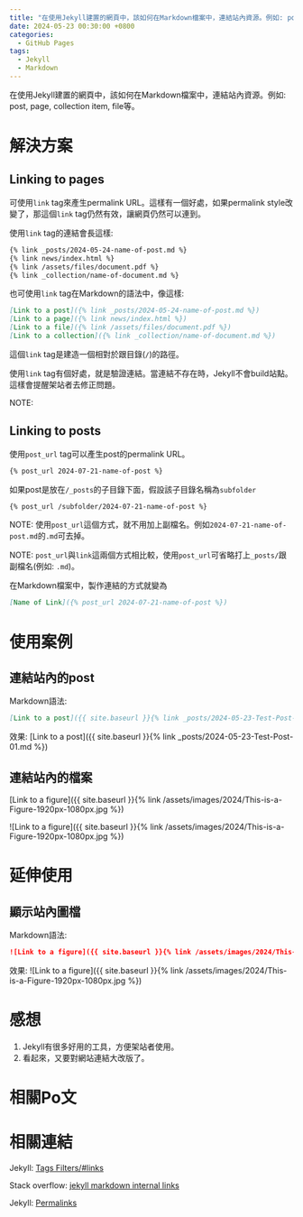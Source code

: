 ```yaml
---
title: "在使用Jekyll建置的網頁中，該如何在Markdown檔案中，連結站內資源。例如: post, page, collection item, file等。"
date: 2024-05-23 00:30:00 +0800
categories:
  - GitHub Pages
tags:
  - Jekyll
  - Markdown
---
```


在使用Jekyll建置的網頁中，該如何在Markdown檔案中，連結站內資源。例如: post, page, collection item, file等。

# 解決方案

## Linking to pages

可使用`link` tag來產生permalink URL。這樣有一個好處，如果permalink style改變了，那這個`link` tag仍然有效，讓網頁仍然可以連到。

使用`link` tag的連結會長這樣:
```markdown
{% link _posts/2024-05-24-name-of-post.md %}
{% link news/index.html %}
{% link /assets/files/document.pdf %}
{% link _collection/name-of-document.md %}
```

也可使用`link` tag在Markdown的語法中，像這樣:
```markdown
[Link to a post]({% link _posts/2024-05-24-name-of-post.md %})
[Link to a page]({% link news/index.html %})
[Link to a file]({% link /assets/files/document.pdf %})
[Link to a collection]({% link _collection/name-of-document.md %})
```

這個`link` tag是建造一個相對於跟目錄(`/`)的路徑。

使用`link` tag有個好處，就是驗證連結。當連結不存在時，Jekyll不會build站點。這樣會提醒架站者去修正問題。

NOTE: 



## Linking to posts

使用`post_url` tag可以產生post的permalink URL。

```markdown
{% post_url 2024-07-21-name-of-post %}
```

如果post是放在`/_posts`的子目錄下面，假設該子目錄名稱為`subfolder`

```markdown
{% post_url /subfolder/2024-07-21-name-of-post %}
```

NOTE: 使用`post_url`這個方式，就不用加上副檔名。例如`2024-07-21-name-of-post.md`的`.md`可去掉。

NOTE: `post_url`與`link`這兩個方式相比較，使用`post_url`可省略打上`_posts/`跟副檔名(例如: `.md`)。

在Markdown檔案中，製作連結的方式就變為
```markdown
[Name of Link]({% post_url 2024-07-21-name-of-post %})
```

# 使用案例

## 連結站內的post

Markdown語法:
```markdown
[Link to a post]({{ site.baseurl }}{% link _posts/2024-05-23-Test-Post-01.md %})
```

效果:
[Link to a post]({{ site.baseurl }}{% link _posts/2024-05-23-Test-Post-01.md %})

## 連結站內的檔案

[Link to a figure]({{ site.baseurl }}{% link /assets/images/2024/This-is-a-Figure-1920px-1080px.jpg %})

![Link to a figure]({{ site.baseurl }}{% link /assets/images/2024/This-is-a-Figure-1920px-1080px.jpg %})


# 延伸使用

## 顯示站內圖檔

Markdown語法:
```markdown
![Link to a figure]({{ site.baseurl }}{% link /assets/images/2024/This-is-a-Figure-1920px-1080px.jpg %})
```

效果:
![Link to a figure]({{ site.baseurl }}{% link /assets/images/2024/This-is-a-Figure-1920px-1080px.jpg %})



# 感想

1. Jekyll有很多好用的工具，方便架站者使用。
2. 看起來，又要對網站連結大改版了。

# 相關Po文









# 相關連結

Jekyll: [Tags Filters/#links](<https://jekyllrb.com/docs/liquid/tags/#links>)

Stack overflow: [jekyll markdown internal links](<https://stackoverflow.com/questions/4629675/jekyll-markdown-internal-links>)

Jekyll: [Permalinks](<https://jekyllrb.com/docs/permalinks/>)

